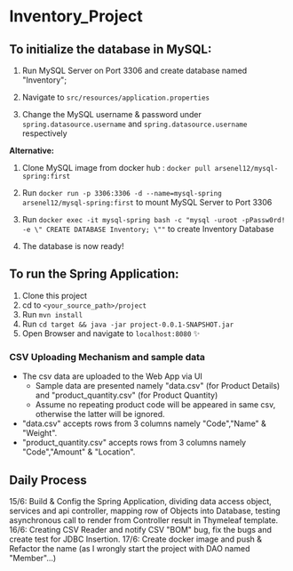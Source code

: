# Inventory_Project


## To initialize the database in MySQL:

1. Run MySQL Server on Port 3306 and create database named "Inventory";

2. Navigate to `src/resources/application.properties`

3. Change the MySQL username & password under `spring.datasource.username` and `spring.datasource.username` respectively
   
  **Alternative:**
1. Clone MySQL image from docker hub : `docker pull arsenel12/mysql-spring:first`

2. Run `docker run -p 3306:3306 -d --name=mysql-spring arsenel12/mysql-spring:first` to mount MySQL Server to Port 3306

3. Run `docker exec -it mysql-spring bash -c "mysql -uroot -pPassw0rd! -e \" CREATE DATABASE Inventory; \""` to create   Inventory Database

4. The database is now ready!


## To run the Spring Application:

1. Clone this project
2. cd to `<your_source_path>/project`
3. Run `mvn install`
4. Run `cd target && java -jar project-0.0.1-SNAPSHOT.jar`
5. Open Browser and navigate to `localhost:8080` :sparkles: 

### CSV Uploading Mechanism and sample data
* The csv data are uploaded to the Web App via UI
  * Sample data are presented namely "data.csv" (for Product Details) and "product_quantity.csv" (for Product Quantity)
  * Assume no repeating product code  will be appeared in same csv, otherwise the latter will be ignored.
* "data.csv" accepts rows from 3 columns namely "Code","Name" & "Weight".
* "product_quantity.csv" accepts rows from 3 columns namely "Code","Amount" & "Location".

## Daily Process

  15/6: Build & Config the Spring Application, dividing data access object, services and api controller, mapping row of Objects into Database, testing asynchronous call to render from Controller result in Thymeleaf template.
  16/6: Creating CSV Reader and notify CSV "BOM" bug, fix the bugs and create test for JDBC Insertion.
  17/6: Create docker image and push & Refactor the name (as I wrongly start the project with DAO named "Member"...)
   
